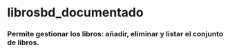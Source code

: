# librosbd_documentado
### Permite gestionar los libros: añadir, eliminar y listar el conjunto de libros.
